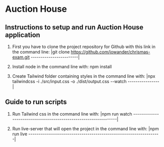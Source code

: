 # Auction House

## Instructions to setup and run Auction House application

1. First you have to clone the project repository for Github with this link in the command line:
   |git clone https://github.com/jowander/chrismas-exam.git ------------------------|

2. Install node in the command line with:
   npm install

3. Create Tailwind folder containing styles in the command line with:
   |npx tailwindcss -i ./src/input.css -o ./dist/output.css --watch ----------------|


## Guide to run scripts

1. Run Tailwind css in the command line with:
   |npm run watch ------------------------------------------------------------------|

2. Run live-server that will open the project in the command line with:
   |npm run live -------------------------------------------------------------------|